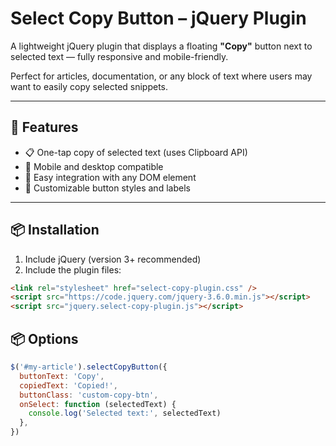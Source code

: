 # Select Copy Button – jQuery Plugin

A lightweight jQuery plugin that displays a floating **"Copy"** button next to selected text — fully responsive and mobile-friendly.

Perfect for articles, documentation, or any block of text where users may want to easily copy selected snippets.

---

## 🚀 Features

- 📋 One-tap copy of selected text (uses Clipboard API)
- 📱 Mobile and desktop compatible
- 🧩 Easy integration with any DOM element
- 🎨 Customizable button styles and labels

---

## 📦 Installation

1. Include jQuery (version 3+ recommended)
2. Include the plugin files:

```html
<link rel="stylesheet" href="select-copy-plugin.css" />
<script src="https://code.jquery.com/jquery-3.6.0.min.js"></script>
<script src="jquery.select-copy-plugin.js"></script>
```

## 📦 Options

```js
$('#my-article').selectCopyButton({
  buttonText: 'Copy',
  copiedText: 'Copied!',
  buttonClass: 'custom-copy-btn',
  onSelect: function (selectedText) {
    console.log('Selected text:', selectedText)
  },
})
```

